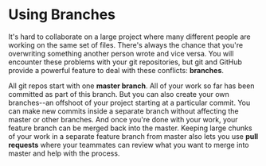 # Using Branches

It's hard to collaborate on a large project where many different people are working on the same set of files. There's always the chance that you're overwriting something another person wrote and vice versa. You will encounter these problems with your git repositories, but git and GitHub provide a powerful feature to deal with these conflicts: **branches**.

All git repos start with one **master branch**. All of your work so far has been committed as part of this branch. But you can also create your own branches--an offshoot of your project starting at a particular commit. You can make new commits inside a separate branch without affecting the master or other branches. And once you're done with your work, your feature branch can be merged back into the master. Keeping large chunks of your work in a separate feature branch from master also lets you use **pull requests** where your teammates can review what you want to merge into master and help with the process.
